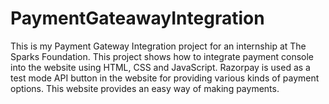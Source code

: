 # PaymentGateawayIntegration
This is my Payment Gateway Integration project for an internship at The Sparks Foundation. This project shows how to integrate payment console into the website using HTML, CSS and JavaScript. Razorpay is used as a test mode API button in the website for providing various kinds of payment options. This website provides an easy way of making payments.
